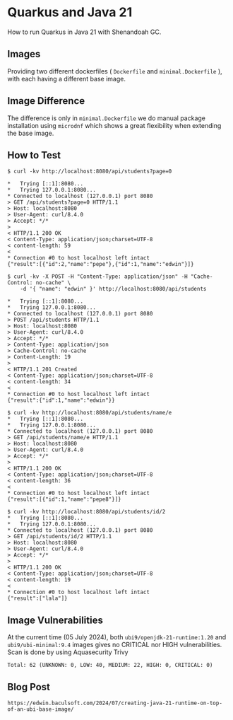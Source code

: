 # Quarkus and Java 21

How to run Quarkus in Java 21 with Shenandoah GC. 

## Images
Providing two different dockerfiles ( `Dockerfile` and `minimal.Dockerfile` ), with each having a different base image.

## Image Difference
The difference is only in `minimal.Dockerfile` we do manual package installation using `microdnf` which shows a great flexibility when extending the base image.

## How to Test

```
$ curl -kv http://localhost:8080/api/students?page=0

*   Trying [::1]:8080...
*   Trying 127.0.0.1:8080...
* Connected to localhost (127.0.0.1) port 8080
> GET /api/students?page=0 HTTP/1.1
> Host: localhost:8080
> User-Agent: curl/8.4.0
> Accept: */*
>
< HTTP/1.1 200 OK
< Content-Type: application/json;charset=UTF-8
< content-length: 59
<
* Connection #0 to host localhost left intact
{"result":[{"id":2,"name":"pepe"},{"id":1,"name":"edwin"}]}     
```

```
$ curl -kv -X POST -H "Content-Type: application/json" -H "Cache-Control: no-cache" \ 
    -d '{ "name": "edwin" }' http://localhost:8080/api/students
    
*   Trying [::1]:8080...
*   Trying 127.0.0.1:8080...
* Connected to localhost (127.0.0.1) port 8080
> POST /api/students HTTP/1.1
> Host: localhost:8080
> User-Agent: curl/8.4.0
> Accept: */*
> Content-Type: application/json
> Cache-Control: no-cache
> Content-Length: 19
>
< HTTP/1.1 201 Created
< Content-Type: application/json;charset=UTF-8
< content-length: 34
<
* Connection #0 to host localhost left intact
{"result":{"id":1,"name":"edwin"}}          
```

```
$ curl -kv http://localhost:8080/api/students/name/e
*   Trying [::1]:8080...
*   Trying 127.0.0.1:8080...
* Connected to localhost (127.0.0.1) port 8080
> GET /api/students/name/e HTTP/1.1
> Host: localhost:8080
> User-Agent: curl/8.4.0
> Accept: */*
>
< HTTP/1.1 200 OK
< Content-Type: application/json;charset=UTF-8
< content-length: 36
<
* Connection #0 to host localhost left intact
{"result":[{"id":1,"name":"pepe8"}]}            
```

```
$ curl -kv http://localhost:8080/api/students/id/2
*   Trying [::1]:8080...
*   Trying 127.0.0.1:8080...
* Connected to localhost (127.0.0.1) port 8080
> GET /api/students/id/2 HTTP/1.1
> Host: localhost:8080
> User-Agent: curl/8.4.0
> Accept: */*
>
< HTTP/1.1 200 OK
< Content-Type: application/json;charset=UTF-8
< content-length: 19
<
* Connection #0 to host localhost left intact
{"result":["lala"]}
```

## Image Vulnerabilities
At the current time (05 July 2024), both `ubi9/openjdk-21-runtime:1.20` and `ubi9/ubi-minimal:9.4` images gives no CRITICAL nor HIGH vulnerabilities. Scan is done by using Aquasecurity Trivy 
```
Total: 62 (UNKNOWN: 0, LOW: 40, MEDIUM: 22, HIGH: 0, CRITICAL: 0)
```

## Blog Post
```
https://edwin.baculsoft.com/2024/07/creating-java-21-runtime-on-top-of-an-ubi-base-image/
```